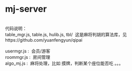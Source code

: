 # mj-server

<br/>
代码说明：<br/>
table_mgr.js, table.js, hulib.js, tbl/  这是麻将判胡的算法库，见 https://github.com/yuanfengyun/qipai
<br/>
<br/>
usermgr.js :  会员/游客<br/>
roommgr.js :  房间管理<br/>
algo_mj.js :  麻将处理，比如 摸牌，判断某个座位能否吃 。。。<br/>

